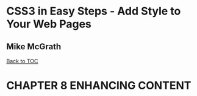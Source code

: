 # **CSS3 in Easy Steps - Add Style to Your Web Pages**
## Mike McGrath

[Back to TOC](./THE%20BOOK%20ON%20CSS3.md)

# CHAPTER 8 ENHANCING CONTENT
